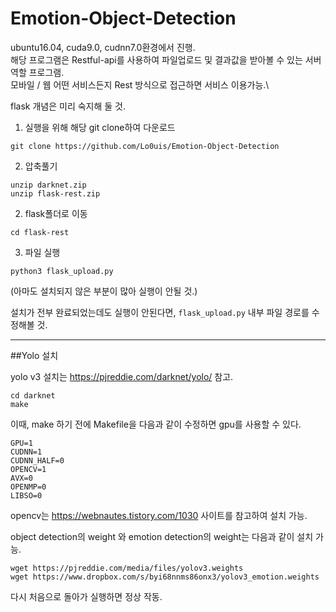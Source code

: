 # Emotion-Object-Detection


ubuntu16.04, cuda9.0, cudnn7.0환경에서 진행.\
해당 프로그램은 Restful-api를 사용하여 파일업로드 및 결과값을 받아볼 수 있는 서버 역할 프로그램.\
모바일 / 웹 어떤 서비스든지 Rest 방식으로 접근하면 서비스 이용가능.\

flask 개념은 미리 숙지해 둘 것.

1. 실행을 위해 해당 git clone하여 다운로드
```
git clone https://github.com/Lo0uis/Emotion-Object-Detection
```

2. 압축풀기
```
unzip darknet.zip
unzip flask-rest.zip
```

2. flask폴더로 이동
```
cd flask-rest
```

3. 파일 실행 
```
python3 flask_upload.py
```

(아마도 설치되지 않은 부분이 많아 실행이 안될 것.)

설치가 전부 완료되었는데도 실행이 안된다면, ```flask_upload.py``` 내부 파일 경로를 수정해볼 것.

****
##Yolo 설치

yolo v3 설치는 https://pjreddie.com/darknet/yolo/ 참고.

```
cd darknet
make
```

이때, make 하기 전에 Makefile을 다음과 같이 수정하면 gpu를 사용할 수 있다.

```
GPU=1
CUDNN=1
CUDNN_HALF=0
OPENCV=1
AVX=0
OPENMP=0
LIBSO=0
```

opencv는 https://webnautes.tistory.com/1030 사이트를 참고하여 설치 가능.

object detection의 weight 와 emotion detection의 weight는 다음과 같이 설치 가능.
```
wget https://pjreddie.com/media/files/yolov3.weights
wget https://www.dropbox.com/s/byi68nnms86onx3/yolov3_emotion.weights
```

다시 처음으로 돌아가 실행하면 정상 작동.

